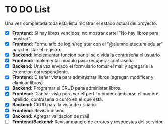 # TO DO List

Una vez completada toda esta lista mostrar el estado actual del proyecto.

 - [x] **Frontend:** Si hay libros vencidos, no mostrar cartel "No hay libros para mostrar".
 - [x] **Frontend:** Formulario de login/register con el "@alumno.etec.um.edu.ar" para facilitar el registro.
 - [x] **Backend:** Implementar funcion por si se olvida la contraseña el usuario
 - [x] **Frontend:** Implementar modulo para recuperar contraseña
 - [x] **Backend:** Una vez enviado el formulario tomar el mail y agregarle la extencion correspondiente.
 - [x] **Frontend:** Diseñar vista para administrar libros (agregar, modificar y eliminar libros).
 - [x] **Backend:** Programar el CRUD para administar libros.
 - [x] **Frontend:** Diseñar vista para ver el perfil y poder cambiarse el nombre, apellido, contraseña o curso en el que está.
 - [x] **Backend:** CRUD para la vista de usuario.
 - [x] **Frontend:** Revisar diseño
 - [x] **Backend:** Agregar validacion de mail
 - [ ] **Frontend/Backend:** Revisar manejo de errores y respuestas del servidor